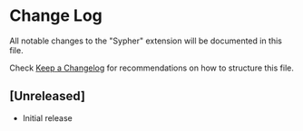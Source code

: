 # Change Log

All notable changes to the "Sypher" extension will be documented in this file.

Check [Keep a Changelog](http://keepachangelog.com/) for recommendations on how to structure this file.

## [Unreleased]

- Initial release
